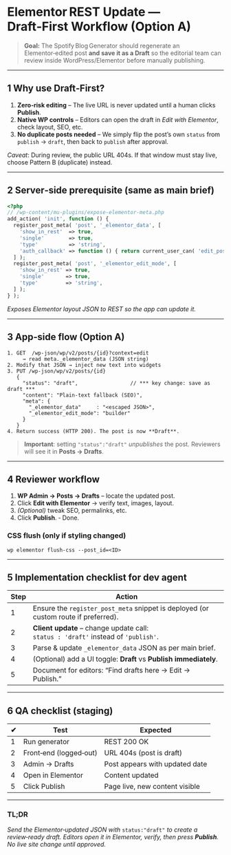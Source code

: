 # Elementor REST Update — **Draft‑First** Workflow (Option A)

> **Goal:** The Spotify Blog Generator should regenerate an Elementor‑edited post **and save it as a Draft** so the editorial team can review inside WordPress/Elementor before manually publishing.

---

## 1 Why use Draft‑First?

1. **Zero‑risk editing** – The live URL is never updated until a human clicks **Publish**.
2. **Native WP controls** – Editors can open the draft in *Edit with Elementor*, check layout, SEO, etc.
3. **No duplicate posts needed** – We simply flip the post’s own `status` from `publish` → `draft`, then back to `publish` after approval.

*Caveat*: During review, the public URL 404s. If that window must stay live, choose Pattern B (duplicate) instead.

---

## 2 Server‑side prerequisite (same as main brief)

```php
<?php
// /wp-content/mu-plugins/expose-elementor-meta.php
add_action( 'init', function () {
  register_post_meta( 'post', '_elementor_data', [
    'show_in_rest'  => true,
    'single'        => true,
    'type'          => 'string',
    'auth_callback' => function () { return current_user_can( 'edit_posts' ); },
  ] );
  register_post_meta( 'post', '_elementor_edit_mode', [
    'show_in_rest' => true,
    'single'       => true,
    'type'         => 'string',
  ] );
} );
```

*Exposes Elementor layout JSON to REST so the app can update it.*

---

## 3 App‑side flow (Option A)

```text
1. GET  /wp-json/wp/v2/posts/{id}?context=edit
     → read meta._elementor_data (JSON string)
2. Modify that JSON → inject new text into widgets
3. PUT /wp-json/wp/v2/posts/{id}
   {
     "status": "draft",                 // *** key change: save as draft ***
     "content": "Plain‑text fallback (SEO)",
     "meta": {
       "_elementor_data"     : "<escaped JSON>",
       "_elementor_edit_mode": "builder"
     }
   }
4. Return success (HTTP 200). The post is now **Draft**.
```

> **Important**: setting `"status":"draft"` *unpublishes* the post. Reviewers will see it in **Posts → Drafts**.

---

## 4 Reviewer workflow

1. **WP Admin → Posts → Drafts** – locate the updated post.
2. Click **Edit with Elementor** → verify text, images, layout.
3. *(Optional)* tweak SEO, permalinks, etc.
4. Click **Publish**. ‑ Done.

### CSS flush (only if styling changed)

```shell
wp elementor flush-css --post_id=<ID>
```

---

## 5 Implementation checklist for dev agent

| Step | Action                                                                                |
| ---- | ------------------------------------------------------------------------------------- |
| 1    | Ensure the `register_post_meta` snippet is deployed (or custom route if preferred).   |
| 2    | **Client update** – change update call:<br>`status : 'draft'` instead of `'publish'`. |
| 3    | Parse & update `_elementor_data` JSON as per main brief.                              |
| 4    | (Optional) add a UI toggle: **Draft** vs **Publish immediately**.                     |
| 5    | Document for editors: “Find drafts here → Edit → Publish.”                            |

---

## 6 QA checklist (staging)

| ✔︎ | Test                   | Expected                       |
| -- | ---------------------- | ------------------------------ |
| 1  | Run generator          | REST 200 OK                    |
| 2  | Front‑end (logged‑out) | URL 404s (post is draft)       |
| 3  | Admin → Drafts         | Post appears with updated date |
| 4  | Open in Elementor      | Content updated                |
| 5  | Click Publish          | Page live, new content visible |

---

### TL;DR

*Send the Elementor‑updated JSON with* `status:"draft"` *to create a review‑ready draft. Editors open it in Elementor, verify, then press **Publish**. No live site change until approved.*
